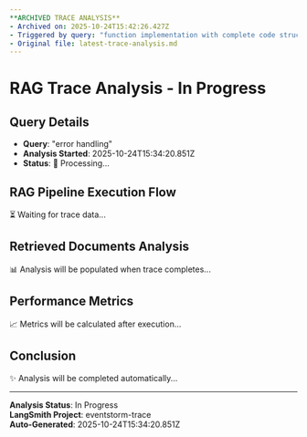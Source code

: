 ```yaml
---
**ARCHIVED TRACE ANALYSIS**
- Archived on: 2025-10-24T15:42:26.427Z
- Triggered by query: "function implementation with complete code structure"
- Original file: latest-trace-analysis.md
---
```


# RAG Trace Analysis - In Progress

## Query Details
- **Query**: "error handling"
- **Analysis Started**: 2025-10-24T15:34:20.851Z
- **Status**: 🔄 Processing...

## RAG Pipeline Execution Flow
⏳ Waiting for trace data...

## Retrieved Documents Analysis
📊 Analysis will be populated when trace completes...

## Performance Metrics
📈 Metrics will be calculated after execution...

## Conclusion
✨ Analysis will be completed automatically...

---
**Analysis Status**: In Progress  
**LangSmith Project**: eventstorm-trace  
**Auto-Generated**: 2025-10-24T15:34:20.851Z
